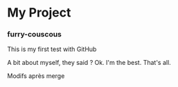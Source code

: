 My Project
==========

### furry-couscous
This is my first test with GitHub

A bit about myself, they said ? 
Ok. I'm the best. That's all.

Modifs après merge
